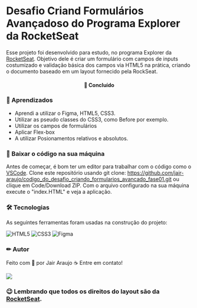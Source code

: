 # Desafio Criand Formulários Avançadoso do Programa Explorer da RocketSeat

Esse projeto foi desenvolvido para estudo, no programa Explorer da [RocketSeat](https://www.rocketseat.com.br/). 
Objetivo dele é criar um formulário com campos de inputs costumizado e validação básica dos campos via HTML5 na prática, criando o documento baseado em um layout fornecido pela RockSeat.

<h4 align="center"> 
🚀 Concluído
</h4>

### 📕 Aprendizados

- Aprendi a utilizar o Figma, HTML5, CSS3.
- Utilizar as pseudo classes do CSS3, como Before por exemplo.
- Utilizar os campos de formulários
- Aplicar Flex-box
- A utilizar Posionamentos relativos e absolutos.

### 🏁 Baixar o código na sua máquina

Antes de começar, é bom ter um editor para trabalhar com o código como o [VSCode](https://code.visualstudio.com/).
Clone este repositório usando git clone: https://github.com/jair-araujo/codigo_do_desafio_criando_formularios_avancado_fase01.git ou clique em Code/Download ZIP.
Com o arquivo configurado na sua máquina execute o "index.HTML" e veja a aplicação.

### 🛠 Tecnologias

As seguintes ferramentas foram usadas na construção do projeto:

![HTML5](https://img.shields.io/badge/html5-%23E34F26.svg?style=for-the-badge&logo=html5&logoColor=white)
![CSS3](https://img.shields.io/badge/css3-%231572B6.svg?style=for-the-badge&logo=css3&logoColor=white)
![Figma](https://img.shields.io/badge/figma-%23F24E1E.svg?style=for-the-badge&logo=figma&logoColor=white)

### ✏ Autor

Feito com 💜 por Jair Araujo ☕ Entre em contato!

[<img src="https://img.shields.io/badge/linkedin-%230077B5.svg?&style=for-the-badge&logo=linkedin&logoColor=white" />](https://www.linkedin.com/in/jairaraujo/)

### 😉 Lembrando que todos os direitos do layout são da [RocketSeat](https://www.rocketseat.com.br/).
